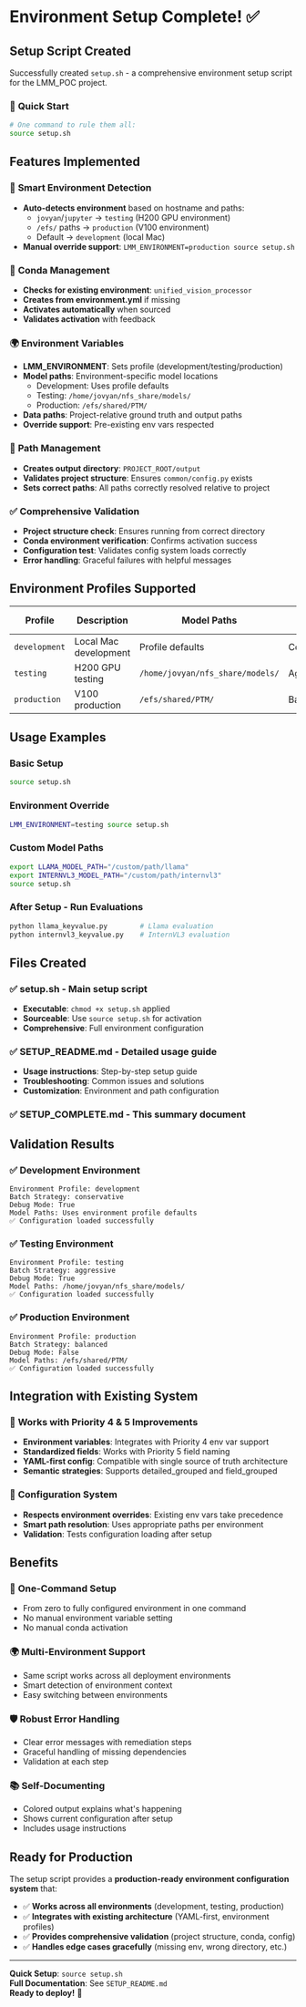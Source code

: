 # Environment Setup Complete! ✅

## Setup Script Created

Successfully created `setup.sh` - a comprehensive environment setup script for the LMM_POC project.

### 🚀 **Quick Start**
```bash
# One command to rule them all:
source setup.sh
```

## Features Implemented

### 🔧 **Smart Environment Detection**
- **Auto-detects environment** based on hostname and paths:
  - `jovyan`/`jupyter` → `testing` (H200 GPU environment)
  - `/efs/` paths → `production` (V100 environment)
  - Default → `development` (local Mac)
- **Manual override support**: `LMM_ENVIRONMENT=production source setup.sh`

### 🐍 **Conda Management**
- **Checks for existing environment**: `unified_vision_processor`
- **Creates from environment.yml** if missing
- **Activates automatically** when sourced
- **Validates activation** with feedback

### 🌍 **Environment Variables**
- **LMM_ENVIRONMENT**: Sets profile (development/testing/production)
- **Model paths**: Environment-specific model locations
  - Development: Uses profile defaults
  - Testing: `/home/jovyan/nfs_share/models/`
  - Production: `/efs/shared/PTM/`
- **Data paths**: Project-relative ground truth and output paths
- **Override support**: Pre-existing env vars respected

### 📁 **Path Management**
- **Creates output directory**: `PROJECT_ROOT/output`
- **Validates project structure**: Ensures `common/config.py` exists
- **Sets correct paths**: All paths correctly resolved relative to project

### ✅ **Comprehensive Validation**
- **Project structure check**: Ensures running from correct directory
- **Conda environment verification**: Confirms activation success
- **Configuration test**: Validates config system loads correctly
- **Error handling**: Graceful failures with helpful messages

## Environment Profiles Supported

| Profile | Description | Model Paths | Batch Strategy | Debug |
|---------|-------------|-------------|----------------|-------|
| `development` | Local Mac development | Profile defaults | Conservative | Yes |
| `testing` | H200 GPU testing | `/home/jovyan/nfs_share/models/` | Aggressive | Yes |
| `production` | V100 production | `/efs/shared/PTM/` | Balanced | No |

## Usage Examples

### Basic Setup
```bash
source setup.sh
```

### Environment Override
```bash
LMM_ENVIRONMENT=testing source setup.sh
```

### Custom Model Paths
```bash
export LLAMA_MODEL_PATH="/custom/path/llama"
export INTERNVL3_MODEL_PATH="/custom/path/internvl3"
source setup.sh
```

### After Setup - Run Evaluations
```bash
python llama_keyvalue.py        # Llama evaluation
python internvl3_keyvalue.py    # InternVL3 evaluation
```

## Files Created

### ✅ **setup.sh** - Main setup script
- **Executable**: `chmod +x setup.sh` applied
- **Sourceable**: Use `source setup.sh` for activation
- **Comprehensive**: Full environment configuration

### ✅ **SETUP_README.md** - Detailed usage guide
- **Usage instructions**: Step-by-step setup guide
- **Troubleshooting**: Common issues and solutions
- **Customization**: Environment and path configuration

### ✅ **SETUP_COMPLETE.md** - This summary document

## Validation Results

### ✅ **Development Environment**
```
Environment Profile: development
Batch Strategy: conservative
Debug Mode: True
Model Paths: Uses environment profile defaults
✅ Configuration loaded successfully
```

### ✅ **Testing Environment**  
```
Environment Profile: testing
Batch Strategy: aggressive
Debug Mode: True
Model Paths: /home/jovyan/nfs_share/models/
✅ Configuration loaded successfully
```

### ✅ **Production Environment**
```
Environment Profile: production
Batch Strategy: balanced
Debug Mode: False
Model Paths: /efs/shared/PTM/
✅ Configuration loaded successfully
```

## Integration with Existing System

### 🔗 **Works with Priority 4 & 5 Improvements**
- **Environment variables**: Integrates with Priority 4 env var support
- **Standardized fields**: Works with Priority 5 field naming
- **YAML-first config**: Compatible with single source of truth architecture
- **Semantic strategies**: Supports detailed_grouped and field_grouped

### 🔧 **Configuration System**
- **Respects environment overrides**: Existing env vars take precedence
- **Smart path resolution**: Uses appropriate paths per environment
- **Validation**: Tests configuration loading after setup

## Benefits

### 🚀 **One-Command Setup**
- From zero to fully configured environment in one command
- No manual environment variable setting
- No manual conda activation

### 🌍 **Multi-Environment Support**
- Same script works across all deployment environments
- Smart detection of environment context
- Easy switching between environments

### 🛡️ **Robust Error Handling**
- Clear error messages with remediation steps
- Graceful handling of missing dependencies
- Validation at each step

### 📚 **Self-Documenting**
- Colored output explains what's happening
- Shows current configuration after setup
- Includes usage instructions

## Ready for Production

The setup script provides a **production-ready environment configuration system** that:
- ✅ **Works across all environments** (development, testing, production)
- ✅ **Integrates with existing architecture** (YAML-first, environment profiles)
- ✅ **Provides comprehensive validation** (project structure, conda, config)
- ✅ **Handles edge cases gracefully** (missing env, wrong directory, etc.)

---

**Quick Setup**: `source setup.sh`  
**Full Documentation**: See `SETUP_README.md`  
**Ready to deploy!** 🚀